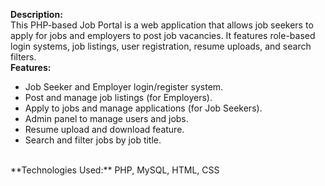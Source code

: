 **Description:** <br>
This PHP-based Job Portal is a web application that allows job seekers to apply for jobs and
employers to post job vacancies. It features role-based login systems, job listings, user registration,
resume uploads, and search filters.
<br>
**Features:** <br>
- Job Seeker and Employer login/register system.
- Post and manage job listings (for Employers).
- Apply to jobs and manage applications (for Job Seekers).
- Admin panel to manage users and jobs.
- Resume upload and download feature.
- Search and filter jobs by job title.
<br>
**Technologies Used:**
PHP, MySQL, HTML, CSS

